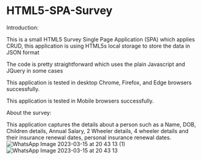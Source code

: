 # HTML5-SPA-Survey

Introduction:

This is a small HTML5 Survey Single Page Application (SPA) which applies CRUD, this application is using HTML5s local storage to store the data in JSON format  

The code is pretty straightforward which uses the plain Javascript and JQuery in some cases


This application is tested in desktop Chrome, Firefox, and Edge browsers successfully.   

This application is tested in Mobile browsers successfully.  

About the survey: 

This application captures the details about a person such as a Name, DOB, Children details, Annual Salary, 2 Wheeler details, 4 wheeler details and their insurance renewal dates, personal insurance renewal dates.   
![WhatsApp Image 2023-03-15 at 20 43 13 (1)](https://user-images.githubusercontent.com/127968897/225354815-56022cb9-bb65-4d5b-8e55-153a2c129e54.jpeg)
![WhatsApp Image 2023-03-15 at 20 43 13](https://user-images.githubusercontent.com/127968897/225354884-007629bb-941f-43f9-b83d-ad1d2336f281.jpeg)
